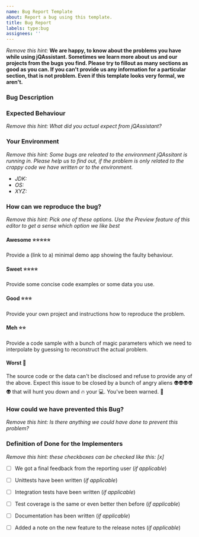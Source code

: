 ```yaml
---
name: Bug Report Template
about: Report a bug using this template.
title: Bug Report
labels: type:bug
assignees: ''
---
```


_Remove this hint:_
**We are happy, to know about the problems you have while using jQAssistant. Sometimes we learn 
more about us and our projects from the bugs you find. Please try to fillout as many sections as good as you can. 
If you can't provide us any information for a particular section, that is not problem.
Even if this template looks very formal, we aren't.** 

### Bug Description


### Expected Behaviour
_Remove this hint: What did you actual expect from jQAssistant?_

### Your Environment
_Remove this hint: Some bugs are releated to the environment jQAssitant is running in. Please help us
to find out, if the problem is only related to the crappy code we have written or to the environment._

- *JDK:*
- *OS:*
- *XYZ:*

### How can we reproduce the bug?
_Remove this hint: Pick one of these options. Use the Preview feature of this editor to get a sense which option we like best_

#### Awesome :star::star::star::star::star:
Provide a (link to a) minimal demo app showing the faulty behaviour.

#### Sweet :star::star::star::star:
Provide some concise code examples or some data you use.

#### Good :star::star::star:
Provide your own project and instructions how to reproduce the problem.

#### Meh :star::star:
Provide a code sample with a bunch of magic parameters which we need to interpolate by guessing to reconstruct the actual problem.

#### Worst :poop:
The source code or the data can't be disclosed and refuse to provide any of the above. Expect this issue to be closed by a bunch of angry aliens :alien::alien::alien::alien::alien: that will hunt you down and :fire: your :computer:. You've been warned. :fire_engine:

### How could we have prevented this Bug?
_Remove this hint: Is there anything we could have done to prevent this problem?_

### Definition of Done for the Implementers
_Remove this hint: these checkboxes can be checked like this: [x]_
- [ ] We got a final feedback from the reporting user (_if applicable_)
- [ ] Unittests have been written (_if applicable_)
- [ ] Integration tests have been written (_if applicable_)
- [ ] Test coverage is the same or even better then before (_if applicable_)
- [ ] Documentation has been written (_if applicable_)
- [ ] Added a note on the new feature to the release notes (_if applicable_)


